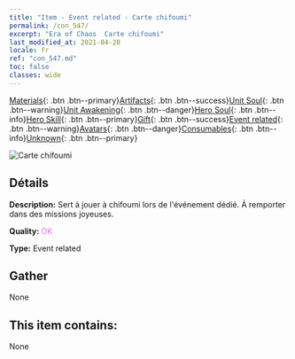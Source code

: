```yaml
---
title: "Item - Event related - Carte chifoumi"
permalink: /con_547/
excerpt: "Era of Chaos  Carte chifoumi"
last_modified_at: 2021-04-28
locale: fr
ref: "con_547.md"
toc: false
classes: wide
---
```

 [Materials](/ItemsFR/){: .btn .btn--primary}[Artifacts](/ItemsFR/Artifacts/){: .btn .btn--success}[Unit Soul](/ItemsFR/UnitSoul/){: .btn .btn--warning}[Unit Awakening](/ItemsFR/UnitAwakening/){: .btn .btn--danger}[Hero Soul](/ItemsFR/HeroSoul/){: .btn .btn--info}[Hero Skill](/ItemsFR/HeroSkill/){: .btn .btn--primary}[Gift](/ItemsFR/Gift/){: .btn .btn--success}[Event related](/ItemsFR/Events/){: .btn .btn--warning}[Avatars](/ItemsFR/Avatars/){: .btn .btn--danger}[Consumables](/ItemsFR/Consumables/){: .btn .btn--info}[Unknown](/ItemsFR/Unknown/){: .btn .btn--primary}

 ![Carte chifoumi](/images/t/i_10033.png)

## Détails
 **Description:** Sert à jouer à chifoumi lors de l'événement dédié. À remporter dans des missions joyeuses.

 **Quality:** <span style="color: #DA70D6">OK</span>

 **Type:** Event related

## Gather

  None

## This item contains:

  None

